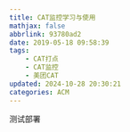 ```yaml
---
title: CAT监控学习与使用
mathjax: false
abbrlink: 93780ad2
date: 2019-05-18 09:58:39
tags:
    - CAT打点
    - CAT监控
    - 美团CAT
updated: 2024-10-28 20:30:21categories: ACM
---
```


测试部署